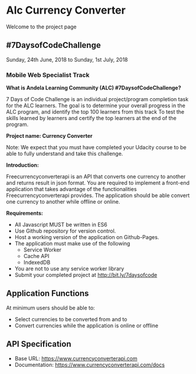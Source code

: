 # Alc Currency Converter

Welcome to the project page

## #7DaysofCodeChallenge

Sunday, 24th June, 2018 to Sunday, 1st July, 2018

### Mobile Web Specialist  Track

**What is Andela Learning Community (ALC) #7DaysofCodeChallenge?**

7 Days of Code Challenge is an individual project/program completion task for the ALC learners. The goal is to
determine your overall progress in the ALC program, and identify the top 100 learners from this track
To test the skills learned by learners and certify the top learners at the end of the program.

**Project name: Currency Converter**

Note: We expect that you must have completed your Udacity course to be able to fully understand and take this challenge.

**Introduction:**

Freecurrencyconverterapi is an API that converts one currency to another and returns result in json format.
You are required to implement a front-end application that takes advantage of the functionalities Freecurrencyconverterapi provides. The application should be able convert one currency to another while offline or online.

**Requirements:**

* All Javascript MUST be written in ES6
* Use Github repository for version control.
* Host a working version of the application on Github-Pages.
* The application must make use of the following
  * Service Worker
  * Cache API
  * IndexedDB
* You are not to use any service worker library
* Submit your completed project at http://bit.ly/7daysofcode 

## Application Functions

At minimum users should be able to:
* Select currencies to be converted from and to
* Convert currencies while the application is online or offline

## API Specification
* Base URL: https://www.currencyconverterapi.com
* Documentation: https://www.currencyconverterapi.com/docs
